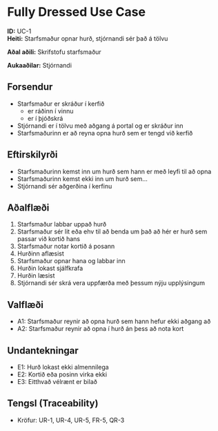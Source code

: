 # Fully Dressed Use Case

**ID:** UC-1  
**Heiti:** Starfsmaður opnar hurð, stjórnandi sér það á tölvu

**Aðal aðili:** Skrifstofu starfsmaður

**Aukaaðilar:** Stjórnandi

## Forsendur
- Starfsmaður er skráður í kerfið
	- er ráðinn í vinnu
	- er í þjóðskrá
- Stjórnandi er í tölvu með aðgang á portal og er skráður inn
- Starfsmaðurinn er að reyna opna hurð sem er tengd við kerfið

## Eftirskilyrði
- Starfsmaðurinn kemst inn um hurð sem hann er með leyfi til að opna
- Starfsmaðurinn kemst ekki inn um hurð sem...
- Stjórnandi sér aðgerðina í kerfinu

## Aðalflæði
1. Starfsmaður labbar uppað hurð
2. Starfsmaður sér lit eða ehv til að benda um það að hér er hurð sem passar við kortið hans
3. Starfsmaður notar kortið á posann
4. Hurðinn aflæsist
5. Starfsmaður opnar hana og labbar inn
6. Hurðin lokast sjálfkrafa
7. Hurðin læsist
8. Stjórnandi sér skrá vera uppfærða með þessum nýju upplýsingum

## Valflæði
- A1: Starfsmaður reynir að opna hurð sem hann hefur ekki aðgang að
- A2: Starfsmaður reynir að opna í hurð án þess að nota kort

## Undantekningar
- E1: Hurð lokast ekki almennilega
- E2: Kortið eða posinn virka ekki
- E3: Eitthvað vélrænt er bilað

## Tengsl (Traceability)
- Kröfur: UR-1, UR-4, UR-5, FR-5, QR-3
